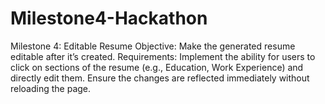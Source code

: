 # Milestone4-Hackathon
Milestone 4: Editable Resume  Objective: Make the generated resume editable after it’s created. Requirements: Implement the ability for users to click on sections of the resume (e.g., Education, Work Experience) and directly edit them. Ensure the changes are reflected immediately without reloading the page.
